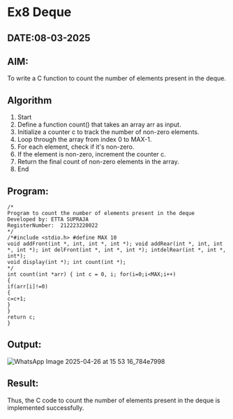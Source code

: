 # Ex8 Deque
## DATE:08-03-2025
## AIM:
To write a C function to count the number of elements present in the deque.

## Algorithm
1. 	Start
2.	Define a function count() that takes an array arr as input.
3.	Initialize a counter c to track the number of non-zero elements.
4.	Loop through the array from index 0 to MAX-1.
5.	For each element, check if it's non-zero.
6.	If the element is non-zero, increment the counter c.
7.	Return the final count of non-zero elements in the array.
8.	End


## Program:
```
/*
Program to count the number of elements present in the deque
Developed by: ETTA SUPRAJA
RegisterNumber:  212223220022
*/
/*#include <stdio.h> #define MAX 10
void addFront(int *, int, int *, int *); void addRear(int *, int, int *, int *); int delFront(int *, int *, int *); intdelRear(int *, int *, int*);
void display(int *); int count(int *);
*/
int count(int *arr) { int c = 0, i; for(i=0;i<MAX;i++)
{
if(arr[i]!=0)
{
c=c+1;
}
}
return c;
}

```

## Output:

![WhatsApp Image 2025-04-26 at 15 53 16_784e7998](https://github.com/user-attachments/assets/7990975c-065c-47ac-a5dc-4bac402e32ed)


## Result:
Thus, the C code to count the number of elements present in the deque is implemented successfully.
